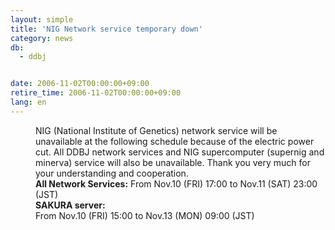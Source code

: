```yaml
---
layout: simple
title: 'NIG Network service temporary down'
category: news
db:
  - ddbj


date: 2006-11-02T00:00:00+09:00
retire_time: 2006-11-02T00:00:00+09:00
lang: en
---
```


<html>
<dd>NIG (National Institute of Genetics) network service will be unavailable at the following schedule because of the electric power cut. All DDBJ network services and NIG supercomputer (supernig and minerva) service will also be unavailable. Thank you very much for your understanding and cooperation.
<dd><b>All Network Services:</b> From Nov.10 (FRI) 17:00 to Nov.11 (SAT) 23:00 (JST)
<dd><b>SAKURA server:</b><br> From Nov.10 (FRI) 15:00 to Nov.13 (MON) 09:00 (JST)</dd>
</dd>
</dd>
</html>
